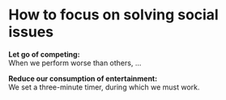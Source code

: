 # How to focus on solving social issues  

**Let go of competing:**   
When we perform worse than others, ...

**Reduce our consumption of entertainment:**   
We set a three-minute timer, during which we must work.    

